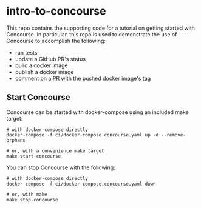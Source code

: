 # intro-to-concourse

This repo contains the supporting code for a tutorial on getting started with Concourse. In particular, this repo is used to demonstrate the use of Concourse to accomplish the following:

- run tests
- update a GitHub PR's status
- build a docker image
- publish a docker image
- comment on a PR with the pushed docker image's tag

## Start Concourse

Concourse can be started with docker-compose using an included make target:

```
# with docker-compose directly
docker-compose -f ci/docker-compose.concourse.yaml up -d --remove-orphans

# or, with a convenience make target
make start-concourse
```

You can stop Concourse with the following:

```
# with docker-compose directly
docker-compose -f ci/docker-compose.concourse.yaml down

# or, with make
make stop-concourse
```
